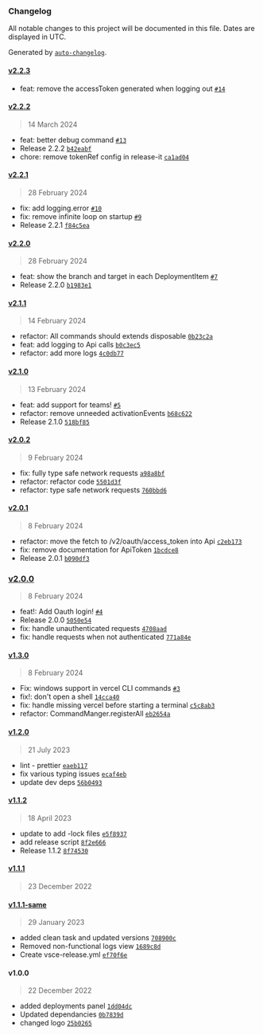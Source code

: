### Changelog

All notable changes to this project will be documented in this file. Dates are displayed in UTC.

Generated by [`auto-changelog`](https://github.com/CookPete/auto-changelog).

#### [v2.2.3](https://github.com/aarondill/Vercel-Project-Manager/compare/v2.2.2...v2.2.3)

- feat: remove the accessToken generated when logging out [`#14`](https://github.com/aarondill/Vercel-Project-Manager/pull/14)

#### [v2.2.2](https://github.com/aarondill/Vercel-Project-Manager/compare/v2.2.1...v2.2.2)

> 14 March 2024

- feat: better debug command [`#13`](https://github.com/aarondill/Vercel-Project-Manager/pull/13)
- Release 2.2.2 [`b42eabf`](https://github.com/aarondill/Vercel-Project-Manager/commit/b42eabf57a08f266078f3f2bb10aa68ebe70a707)
- chore: remove tokenRef config in release-it [`ca1ad04`](https://github.com/aarondill/Vercel-Project-Manager/commit/ca1ad048a9181539264b7538e231568dd32c9cb3)

#### [v2.2.1](https://github.com/aarondill/Vercel-Project-Manager/compare/v2.2.0...v2.2.1)

> 28 February 2024

- fix: add logging.error [`#10`](https://github.com/aarondill/Vercel-Project-Manager/pull/10)
- fix: remove infinite loop on startup [`#9`](https://github.com/aarondill/Vercel-Project-Manager/pull/9)
- Release 2.2.1 [`f84c5ea`](https://github.com/aarondill/Vercel-Project-Manager/commit/f84c5ea4533236c703ecd8cb4cdea3d982c9d7a2)

#### [v2.2.0](https://github.com/aarondill/Vercel-Project-Manager/compare/v2.1.1...v2.2.0)

> 28 February 2024

- feat: show the branch and target in each DeploymentItem [`#7`](https://github.com/aarondill/Vercel-Project-Manager/pull/7)
- Release 2.2.0 [`b1983e1`](https://github.com/aarondill/Vercel-Project-Manager/commit/b1983e1c98b1fc59e0b9c1b6b8ece6258e70e2dc)

#### [v2.1.1](https://github.com/aarondill/Vercel-Project-Manager/compare/v2.1.0...v2.1.1)

> 14 February 2024

- refactor: All commands should extends disposable [`0b23c2a`](https://github.com/aarondill/Vercel-Project-Manager/commit/0b23c2a487a4f11c1462e8a69f179b1c6f14f05c)
- feat: add logging to Api calls [`b0c3ec5`](https://github.com/aarondill/Vercel-Project-Manager/commit/b0c3ec59d11c3235c82e152a0a3a1d2c429ac07a)
- refactor: add more logs [`4c0db77`](https://github.com/aarondill/Vercel-Project-Manager/commit/4c0db77809f77905cde10c4cb467a7543e755586)

#### [v2.1.0](https://github.com/aarondill/Vercel-Project-Manager/compare/v2.0.2...v2.1.0)

> 13 February 2024

- feat: add support for teams! [`#5`](https://github.com/aarondill/Vercel-Project-Manager/pull/5)
- refactor: remove unneeded activationEvents [`b68c622`](https://github.com/aarondill/Vercel-Project-Manager/commit/b68c622821cc7dfb08f5a75c42c30615fec724db)
- Release 2.1.0 [`518bf85`](https://github.com/aarondill/Vercel-Project-Manager/commit/518bf85a0cbfb9021041de5af666406518fdb2bc)

#### [v2.0.2](https://github.com/aarondill/Vercel-Project-Manager/compare/v2.0.1...v2.0.2)

> 9 February 2024

- fix: fully type safe network requests [`a98a8bf`](https://github.com/aarondill/Vercel-Project-Manager/commit/a98a8bf6ea13799cb216456ce1db9c91db7ac5ef)
- refactor: refactor code [`5501d3f`](https://github.com/aarondill/Vercel-Project-Manager/commit/5501d3f27a931459bf9f00cbd4775c1d35864a2f)
- refactor: type safe network requests [`760bbd6`](https://github.com/aarondill/Vercel-Project-Manager/commit/760bbd665023052e831a47642d8895b8b8c66794)

#### [v2.0.1](https://github.com/aarondill/Vercel-Project-Manager/compare/v2.0.0...v2.0.1)

> 8 February 2024

- refactor: move the fetch to /v2/oauth/access_token into Api [`c2eb173`](https://github.com/aarondill/Vercel-Project-Manager/commit/c2eb17398693416e69e7b725c3d85336816a4c69)
- fix: remove documentation for ApiToken [`1bcdce8`](https://github.com/aarondill/Vercel-Project-Manager/commit/1bcdce85f28aa559697f33af32a2f48e3e101ac0)
- Release 2.0.1 [`b090df3`](https://github.com/aarondill/Vercel-Project-Manager/commit/b090df3a8d41c06d54190c4ba4628c0b01582d53)

### [v2.0.0](https://github.com/aarondill/Vercel-Project-Manager/compare/v1.3.0...v2.0.0)

> 8 February 2024

- feat!: Add Oauth login! [`#4`](https://github.com/aarondill/Vercel-Project-Manager/pull/4)
- Release 2.0.0 [`5050e54`](https://github.com/aarondill/Vercel-Project-Manager/commit/5050e547fd98dc4fe39db5b8fb2150fd55136f3c)
- fix: handle unauthenticated requests [`4708aad`](https://github.com/aarondill/Vercel-Project-Manager/commit/4708aadbe4762106afbc620b5a6fefa21eba0211)
- fix: handle requests when not authenticated [`771a84e`](https://github.com/aarondill/Vercel-Project-Manager/commit/771a84ef0fffd43f19ad8f4d5d661271b46d36e6)

#### [v1.3.0](https://github.com/aarondill/Vercel-Project-Manager/compare/v1.2.0...v1.3.0)

> 8 February 2024

- Fix: windows support in vercel CLI commands [`#3`](https://github.com/aarondill/Vercel-Project-Manager/pull/3)
- fix!: don't open a shell [`14cca40`](https://github.com/aarondill/Vercel-Project-Manager/commit/14cca40f41b846504c4f3cd1189cfbc78fc20f7c)
- fix: handle missing vercel before starting a terminal [`c5c8ab3`](https://github.com/aarondill/Vercel-Project-Manager/commit/c5c8ab31dfe9546b765944db2a6850549aad9cec)
- refactor: CommandManger.registerAll [`eb2654a`](https://github.com/aarondill/Vercel-Project-Manager/commit/eb2654a86008f9cba0df065e9b91609575829622)

#### [v1.2.0](https://github.com/aarondill/Vercel-Project-Manager/compare/v1.1.2...v1.2.0)

> 21 July 2023

- lint - prettier [`eaeb117`](https://github.com/aarondill/Vercel-Project-Manager/commit/eaeb117e37daf9570590d35e489515cdf6a0dd1d)
- fix various typing issues [`ecaf4eb`](https://github.com/aarondill/Vercel-Project-Manager/commit/ecaf4eb9f5e0cc0c277641816e44e8b6cb5475da)
- update dev deps [`56b0493`](https://github.com/aarondill/Vercel-Project-Manager/commit/56b049333e06ff2ef25f086ed65b6405d4600e60)

#### [v1.1.2](https://github.com/aarondill/Vercel-Project-Manager/compare/v1.1.1...v1.1.2)

> 18 April 2023

- update to add -lock files [`e5f8937`](https://github.com/aarondill/Vercel-Project-Manager/commit/e5f893710f2a34dba71c90dff8965c96b705173a)
- add release script [`8f2e666`](https://github.com/aarondill/Vercel-Project-Manager/commit/8f2e666f521bd2d58119384b5073bc9049167aef)
- Release 1.1.2 [`8f74530`](https://github.com/aarondill/Vercel-Project-Manager/commit/8f7453025e65993aa099d5a363ce83f3c3188161)

#### [v1.1.1](https://github.com/aarondill/Vercel-Project-Manager/compare/v1.1.1-same...v1.1.1)

> 23 December 2022

#### [v1.1.1-same](https://github.com/aarondill/Vercel-Project-Manager/compare/v1.0.0...v1.1.1-same)

> 29 January 2023

- added clean task and updated versions [`708900c`](https://github.com/aarondill/Vercel-Project-Manager/commit/708900c007d5d2fb65e38f930d9f9b0907b2dcdd)
- Removed non-functional logs view [`1689c8d`](https://github.com/aarondill/Vercel-Project-Manager/commit/1689c8dce933d9730838da3771365ec3d759f640)
- Create vsce-release.yml [`ef70f6e`](https://github.com/aarondill/Vercel-Project-Manager/commit/ef70f6ec327c8591393da05ae65b4d122b9fc187)

#### v1.0.0

> 22 December 2022

- added deployments panel [`1dd04dc`](https://github.com/aarondill/Vercel-Project-Manager/commit/1dd04dcdbab54835ca82b9b29368ee93c07f4a98)
- Updated dependancies [`0b7839d`](https://github.com/aarondill/Vercel-Project-Manager/commit/0b7839d50b0afcffafa3029a1af82dbde3ca0777)
- changed logo [`25b0265`](https://github.com/aarondill/Vercel-Project-Manager/commit/25b026531c260a08ca28efdbd6d460105f7e4998)
